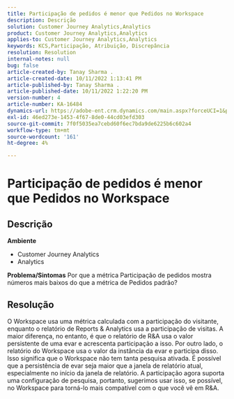 ```yaml
---
title: Participação de pedidos é menor que Pedidos no Workspace
description: Descrição
solution: Customer Journey Analytics,Analytics
product: Customer Journey Analytics,Analytics
applies-to: Customer Journey Analytics,Analytics
keywords: KCS,Participação, Atribuição, Discrepância
resolution: Resolution
internal-notes: null
bug: false
article-created-by: Tanay Sharma .
article-created-date: 10/11/2022 1:13:41 PM
article-published-by: Tanay Sharma .
article-published-date: 10/11/2022 1:22:20 PM
version-number: 4
article-number: KA-16484
dynamics-url: https://adobe-ent.crm.dynamics.com/main.aspx?forceUCI=1&pagetype=entityrecord&etn=knowledgearticle&id=0e9ddf82-6649-ed11-bba2-0022480868ff
exl-id: 46ed273e-1453-4f67-8de0-44cd03efd303
source-git-commit: 7f0f5035ea7cebd60f6ec7bda9de6225b6c602a4
workflow-type: tm+mt
source-wordcount: '161'
ht-degree: 4%

---
```


# Participação de pedidos é menor que Pedidos no Workspace

## Descrição

<b>Ambiente</b>
- Customer Journey Analytics
- Analytics



<b>Problema/Sintomas</b>
Por que a métrica Participação de pedidos mostra números mais baixos do que a métrica de Pedidos padrão?


## Resolução


O Workspace usa uma métrica calculada com a participação do visitante, enquanto o relatório de Reports &amp; Analytics usa a participação de visitas. A maior diferença, no entanto, é que o relatório de R&amp;A usa o valor persistente de uma evar e acrescenta participação a isso. Por outro lado, o relatório do Workspace usa o valor da instância da evar e participa disso. Isso significa que o Workspace não tem tanta pesquisa ativada. É possível que a persistência de evar seja maior que a janela de relatório atual, especialmente no início da janela de relatório. A participação agora suporta uma configuração de pesquisa, portanto, sugerimos usar isso, se possível, no Workspace para torná-lo mais compatível com o que você vê em R&amp;A.
